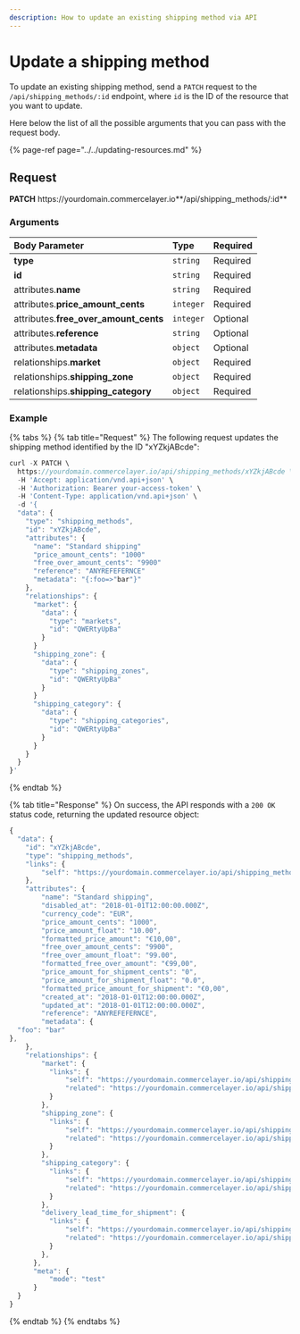 ```yaml
---
description: How to update an existing shipping method via API
---
```


# Update a shipping method

To update an existing shipping method, send a `PATCH` request to the `/api/shipping_methods/:id` endpoint, where `id` is the ID of the resource that you want to update.

Here below the list of all the possible arguments that you can pass with the request body.

{% page-ref page="../../updating-resources.md" %}

## Request

**PATCH** https://<i></i>yourdomain.commercelayer.io**/api/shipping_methods/:id**

### Arguments

| Body Parameter | Type | Required |
| :--- | :--- | :--- |
| **type** | `string` | Required |
| **id** | `string` | Required |
| attributes.**name** | `string` | Required |
| attributes.**price_amount_cents** | `integer` | Required |
| attributes.**free_over_amount_cents** | `integer` | Optional |
| attributes.**reference** | `string` | Optional |
| attributes.**metadata** | `object` | Optional |
| relationships.**market** | `object` | Required |
| relationships.**shipping_zone** | `object` | Required |
| relationships.**shipping_category** | `object` | Required |

### Example

{% tabs %}
{% tab title="Request" %}
The following request updates the shipping method identified by the ID "xYZkjABcde":

```javascript
curl -X PATCH \
  https://yourdomain.commercelayer.io/api/shipping_methods/xYZkjABcde \
  -H 'Accept: application/vnd.api+json' \
  -H 'Authorization: Bearer your-access-token' \
  -H 'Content-Type: application/vnd.api+json' \
  -d '{
  "data": {
    "type": "shipping_methods",
    "id": "xYZkjABcde",
    "attributes": {
      "name": "Standard shipping"
      "price_amount_cents": "1000"
      "free_over_amount_cents": "9900"
      "reference": "ANYREFEFERNCE"
      "metadata": "{:foo=>"bar"}"
    },
    "relationships": {
      "market": {
        "data": {
          "type": "markets",
          "id": "QWERtyUpBa"
        }
      }
      "shipping_zone": {
        "data": {
          "type": "shipping_zones",
          "id": "QWERtyUpBa"
        }
      }
      "shipping_category": {
        "data": {
          "type": "shipping_categories",
          "id": "QWERtyUpBa"
        }
      }
    }
  }
}'
```
{% endtab %}

{% tab title="Response" %}
On success, the API responds with a `200 OK` status code, returning the updated resource object:

```javascript
{
  "data": {
    "id": "xYZkjABcde",
    "type": "shipping_methods",
    "links": {
        "self": "https://yourdomain.commercelayer.io/api/shipping_methods/xYZkjABcde"
    },
    "attributes": {
        "name": "Standard shipping",
        "disabled_at": "2018-01-01T12:00:00.000Z",
        "currency_code": "EUR",
        "price_amount_cents": "1000",
        "price_amount_float": "10.00",
        "formatted_price_amount": "€10,00",
        "free_over_amount_cents": "9900",
        "free_over_amount_float": "99.00",
        "formatted_free_over_amount": "€99,00",
        "price_amount_for_shipment_cents": "0",
        "price_amount_for_shipment_float": "0.0",
        "formatted_price_amount_for_shipment": "€0,00",
        "created_at": "2018-01-01T12:00:00.000Z",
        "updated_at": "2018-01-01T12:00:00.000Z",
        "reference": "ANYREFEFERNCE",
        "metadata": {
  "foo": "bar"
},
    },
    "relationships": {
        "market": {
          "links": {
              "self": "https://yourdomain.commercelayer.io/api/shipping_methods/xYZkjABcde/relationships/market",
              "related": "https://yourdomain.commercelayer.io/api/shipping_methods/xYZkjABcde/market"
          }
        },
        "shipping_zone": {
          "links": {
              "self": "https://yourdomain.commercelayer.io/api/shipping_methods/xYZkjABcde/relationships/shipping_zone",
              "related": "https://yourdomain.commercelayer.io/api/shipping_methods/xYZkjABcde/shipping_zone"
          }
        },
        "shipping_category": {
          "links": {
              "self": "https://yourdomain.commercelayer.io/api/shipping_methods/xYZkjABcde/relationships/shipping_category",
              "related": "https://yourdomain.commercelayer.io/api/shipping_methods/xYZkjABcde/shipping_category"
          }
        },
        "delivery_lead_time_for_shipment": {
          "links": {
              "self": "https://yourdomain.commercelayer.io/api/shipping_methods/xYZkjABcde/relationships/delivery_lead_time_for_shipment",
              "related": "https://yourdomain.commercelayer.io/api/shipping_methods/xYZkjABcde/delivery_lead_time_for_shipment"
          }
        },
      },
      "meta": {
          "mode": "test"
      }
  }
}
```
{% endtab %}
{% endtabs %}
